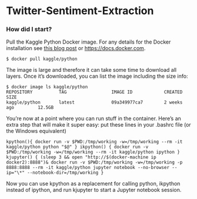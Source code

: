 # Twitter-Sentiment-Extraction

### How did I start?

Pull the Kaggle Python Docker image. For any details for the Docker installation see [this blog post](http://blog.kaggle.com/2016/02/05/how-to-get-started-with-data-science-in-containers/) or https://docs.docker.com.

```
$ docker pull kaggle/python  
```

The image is large and therefore it can take some time to download all layers. Once it’s downloaded, you can list the image including the size info: 
```
$ docker image ls kaggle/python
REPOSITORY          TAG                 IMAGE ID            CREATED             SIZE
kaggle/python       latest              09a349977ca7        2 weeks ago         12.5GB
```
You’re now at a point where you can run stuff in the container. Here’s an extra step that will make it super easy: put these lines in your .bashrc file (or the Windows equivalent)
```
kpython(){ docker run -v $PWD:/tmp/working -w=/tmp/working --rm -it kaggle/python python "$@" } ikpython() { docker run -v $PWD:/tmp/working -w=/tmp/working --rm -it kaggle/python ipython } kjupyter() { (sleep 3 && open "http://$(docker-machine ip docker2):8888")& docker run -v $PWD:/tmp/working -w=/tmp/working -p 8888:8888 --rm -it kaggle/python jupyter notebook --no-browser --ip="\*" --notebook-dir=/tmp/working }
```
Now you can use kpython as a replacement for calling python, ikpython instead of ipython, and run kjupyter to start a Jupyter notebook session.


